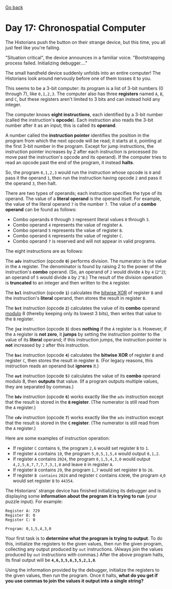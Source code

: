 [Go back](..%2FReadme.md)
# Day 17: Chronospatial Computer
The Historians push the button on their strange device, 
but this time, you all just feel like you're falling.

"Situation critical", the device announces in a familiar voice. 
"Bootstrapping process failed. Initializing debugger...."

The small handheld device suddenly unfolds into an entire computer! 
The Historians look around nervously before one of them tosses it to you.

This seems to be a 3-bit computer: its program is a list of 3-bit 
numbers (0 through 7), like `0,1,2,3`. The computer also has three
**registers** named `A`, `B`, and `C`, but these registers aren't limited 
to 3 bits and can instead hold any integer.

The computer knows **eight instructions**, each identified by a 3-bit 
number (called the instruction's **opcode**). Each instruction also 
reads the 3-bit number after it as an input; this is called its **operand**.

A number called the **instruction pointer** identifies the position in the 
program from which the next opcode will be read; it starts at `0`, pointing
at the first 3-bit number in the program. Except for jump instructions,
the instruction pointer increases by 2 after each instruction is 
processed (to move past the instruction's opcode and its operand). 
If the computer tries to read an opcode past the end of the program, 
it instead **halts**.

So, the program `0,1,2,3` would run the instruction whose opcode is `0` 
and pass it the operand `1`, then run the instruction having opcode `2` 
and pass it the operand `3`, then halt.

There are two types of operands; each instruction specifies the type 
of its operand. The value of a **literal operand** is the operand itself. 
For example, the value of the literal operand `7` is the number `7`. The 
value of a **combo operand** can be found as follows:

- Combo operands `0` through `3` represent literal values `0` through `3`.
- Combo operand `4` represents the value of register `A`.
- Combo operand `5` represents the value of register `B`.
- Combo operand `6` represents the value of register `C`.
- Combo operand `7` is reserved and will not appear in valid programs.
 
The eight instructions are as follows:

The **`adv`** instruction (opcode **`0`**) performs division. The numerator is the
value in the `A` register. The denominator is found by raising 2 to the 
power of the instruction's **combo** operand. (So, an operand of `2` would 
divide `A` by `4` (`2^2`); an operand of `5` would divide `A` by `2^B`.) The result 
of the division operation is **truncated** to an integer and then written 
to the `A` register.

The **`bxl`** instruction (opcode **`1`**) calculates the
[bitwise XOR](https://en.wikipedia.org/wiki/Bitwise_operation#XOR) of register
`B` and the instruction's **literal** operand, then stores the result in 
register `B`.

The **`bst`** instruction (opcode **`2`**) calculates the value of its **combo** 
operand [modulo](https://en.wikipedia.org/wiki/Modulo) 8 (thereby keeping only 
its lowest 3 bits), then writes that value to the `B` register.

The **`jnz`** instruction (opcode **`3`**) does **nothing** if the `A` register is `0`.
However, if the `A` register is **not zero**, it **jumps** by setting the instruction 
pointer to the value of its **literal** operand; if this instruction jumps, the 
instruction pointer is **not** increased by `2` after this instruction.

The **`bxc`** instruction (opcode **`4`**) calculates the **bitwise XOR** of register
`B` and register `C`, then stores the result in register `B`. 
(For legacy reasons, this instruction reads an operand but **ignores** it.)

The **`out`** instruction (opcode **`5)`** calculates the value of its **combo** operand 
modulo 8, then **outputs** that value. (If a program outputs multiple values, 
they are separated by commas.)

The **`bdv`** instruction (opcode **`6`**) works exactly like the `adv` 
instruction except that the result is stored in the **`B` register**. 
(The numerator is still read from the `A` register.)

The **`cdv`** instruction (opcode **`7`**) works exactly like the `adv` instruction 
except that the result is stored in the **`C` register**. (The numerator is 
still read from the `A` register.)

Here are some examples of instruction operation:

- If register `C` contains `9`, the program `2,6` would set register `B` to `1`.
- If register `A` contains `10`, the program `5,0,5,1,5,4` would output `0,1,2`.
- If register `A` contains `2024`, the program `0,1,5,4,3,0` would output `4,2,5,6,7,7,7,7,3,1,0` and leave `0` in register `A`.
- If register `B` contains `29`, the program `1,7` would set register `B` to `26`.
- If register `B contains` `2024` and register `C` contains `43690`, the program `4`,`0` would set register `B` to `44354`.
 
The Historians' strange device has finished initializing its debugger and is 
displaying some **information about the program it is trying to run** (your puzzle input). For example:

```
Register A: 729
Register B: 0
Register C: 0

Program: 0,1,5,4,3,0
```

Your first task is to **determine what the program is trying to output**. To
do this, initialize the registers to the given values, then run the given
program, collecting any output produced by `out` instructions. (Always join
the values produced by `out` instructions with commas.) After the above program 
halts, its final output will be **`4,6,3,5,6,3,5,2,1,0`**.

Using the information provided by the debugger, initialize the registers to 
the given values, then run the program. Once it halts, **what do you get if 
you use commas to join the values it output into a single string?**